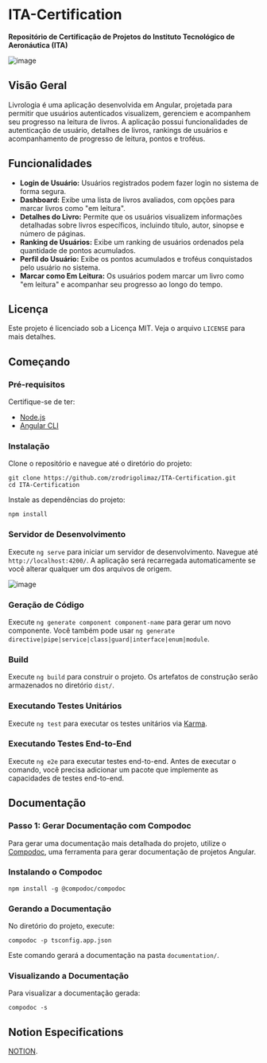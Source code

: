 # ITA-Certification

**Repositório de Certificação de Projetos do Instituto Tecnológico de Aeronáutica (ITA)**

![image](https://github.com/user-attachments/assets/f57d356a-6059-4cd8-b625-0698448cc181)


## Visão Geral

Livrologia é uma aplicação desenvolvida em Angular, projetada para permitir que usuários autenticados visualizem, gerenciem e acompanhem seu progresso na leitura de livros. A aplicação possui funcionalidades de autenticação de usuário, detalhes de livros, rankings de usuários e acompanhamento de progresso de leitura, pontos e troféus.

## Funcionalidades

- **Login de Usuário:** Usuários registrados podem fazer login no sistema de forma segura.
- **Dashboard:** Exibe uma lista de livros avaliados, com opções para marcar livros como "em leitura".
- **Detalhes do Livro:** Permite que os usuários visualizem informações detalhadas sobre livros específicos, incluindo título, autor, sinopse e número de páginas.
- **Ranking de Usuários:** Exibe um ranking de usuários ordenados pela quantidade de pontos acumulados.
- **Perfil do Usuário:** Exibe os pontos acumulados e troféus conquistados pelo usuário no sistema.
- **Marcar como Em Leitura:** Os usuários podem marcar um livro como "em leitura" e acompanhar seu progresso ao longo do tempo.

## Licença

Este projeto é licenciado sob a Licença MIT. Veja o arquivo `LICENSE` para mais detalhes.

## Começando

### Pré-requisitos

Certifique-se de ter:

- [Node.js](https://nodejs.org/)
- [Angular CLI](https://angular.io/cli)

### Instalação

Clone o repositório e navegue até o diretório do projeto:

```
git clone https://github.com/zrodrigolimaz/ITA-Certification.git
cd ITA-Certification

```

Instale as dependências do projeto:

```
npm install

```

### Servidor de Desenvolvimento

Execute `ng serve` para iniciar um servidor de desenvolvimento. Navegue até `http://localhost:4200/`. A aplicação será recarregada automaticamente se você alterar qualquer um dos arquivos de origem.

![image](https://github.com/user-attachments/assets/f391c188-fa80-4310-a249-e60ed01312e3)


### Geração de Código

Execute `ng generate component component-name` para gerar um novo componente. Você também pode usar `ng generate directive|pipe|service|class|guard|interface|enum|module`.

### Build

Execute `ng build` para construir o projeto. Os artefatos de construção serão armazenados no diretório `dist/`.

### Executando Testes Unitários

Execute `ng test` para executar os testes unitários via [Karma](https://karma-runner.github.io/).

### Executando Testes End-to-End

Execute `ng e2e` para executar testes end-to-end. Antes de executar o comando, você precisa adicionar um pacote que implemente as capacidades de testes end-to-end.

## Documentação

### Passo 1: Gerar Documentação com Compodoc

Para gerar uma documentação mais detalhada do projeto, utilize o [Compodoc](https://compodoc.app/), uma ferramenta para gerar documentação de projetos Angular.

### Instalando o Compodoc

```
npm install -g @compodoc/compodoc

```

### Gerando a Documentação

No diretório do projeto, execute:

```
compodoc -p tsconfig.app.json

```

Este comando gerará a documentação na pasta `documentation/`.

### Visualizando a Documentação

Para visualizar a documentação gerada:

```
compodoc -s
```
## Notion Especifications 
[NOTION](https://zrodrigolimaz.notion.site/90b6ea9955294b0fb1f1dadecfd63a28?v=e1554ead3fdd4a16b0fcfeb5754f98d2&pvs=25).
